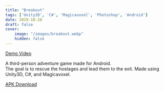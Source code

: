 ```yaml
---
title: "Breakout"
tags: ['Unity3D', 'C#', 'Magicavoxel', 'Photoshop', 'Android']
date: 2019-10-28
draft: false
cover:
    image: "/images/breakout.webp"
    hidden: false
---
```

[Demo Video](https://youtu.be/8J8EgPmWjPE)

A third-person adventure game made for Android.  
The goal is to rescue the hostages and lead them to the exit.
Made using Unity3D, C#, and Magicavoxel.  

[APK Download](https://1drv.ms/u/s!AhCA5BqltFh3gWRDUPaJh8Qy07rK?e=3igqUF)

